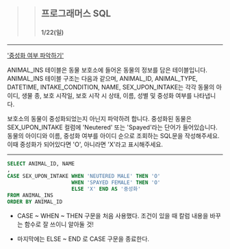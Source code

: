 >> ## 프로그래머스 SQL 
>> #### 1/22(일) 

***

['중성화 여부 파악하기'](https://school.programmers.co.kr/learn/courses/30/lessons/59409)

ANIMAL_INS 테이블은 동물 보호소에 들어온 동물의 정보를 담은 테이블입니다. ANIMAL_INS 테이블 구조는 다음과 같으며, ANIMAL_ID, ANIMAL_TYPE, DATETIME, INTAKE_CONDITION, NAME, SEX_UPON_INTAKE는 각각 동물의 아이디, 생물 종, 보호 시작일, 보호 시작 시 상태, 이름, 성별 및 중성화 여부를 나타냅니다.

보호소의 동물이 중성화되었는지 아닌지 파악하려 합니다. 중성화된 동물은 SEX_UPON_INTAKE 컬럼에 'Neutered' 또는 'Spayed'라는 단어가 들어있습니다. 동물의 아이디와 이름, 중성화 여부를 아이디 순으로 조회하는 SQL문을 작성해주세요. 이때 중성화가 되어있다면 'O', 아니라면 'X'라고 표시해주세요.

***

```SQL
SELECT ANIMAL_ID, NAME
,
CASE SEX_UPON_INTAKE WHEN 'NEUTERED MALE' THEN 'O'
                     WHEN 'SPAYED FEMALE' THEN 'O'
                     ELSE 'X' END AS '중성화'
FROM ANIMAL_INS
ORDER BY ANIMAL_ID
```

- CASE ~ WHEN ~ THEN 구문을 처음 사용했다. 조건이 있을 때 칼럼 내용을 바꾸는 함수로 잘 쓰이니 알아둘 것! 

- 마지막에는 ELSE ~ END 로 CASE 구문을 종료한다.